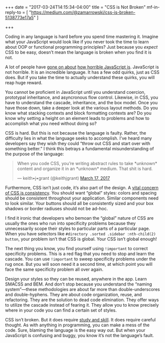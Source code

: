 +++
date = "2017-03-24T14:15:34-04:00"
title = "CSS is Not Broken"
mf-in-reply-to = [
  "https://medium.com/@zamarrowski/css-is-broken-5138773e17a5"
]

+++

Coding in any language is hard before you spend time mastering it. Imagine what your JavaScript would look like if you never took the time to learn about OOP or functional programming principles? Just because you *expect* CSS to be easy, doesn’t mean the language is broken when you find it is not.

A lot of people have <a href="https://simpleprogrammer.com/2013/05/06/why-javascript-is-doomed/">gone on about</a> <a href="https://medium.com/smalltalk-talk/the-three-worst-programming-languages-b1ec25a232c1#e848">how horrible JavaScript is</a>. JavaScript is not horrible. It is an incredible language. It has a few odd quirks, just as CSS does. But if you take the time to actually understand these quirks, you will reap huge reward.

You cannot be proficient in JavaScript until you understand coercion, prototypal inheritance, and asyncronous flow control. Likewise, in CSS, you have to understand the cascade, inheritance, and the box model. Once you have those down, take a deeper look at the various layout methods. Do you know what stacking contexts and block formatting contexts are? Do you know why setting a height on an element leads to problems and how to accomplish what you need without doing so?

CSS is hard. But this is not because the language is faulty. Rather, the difficulty lies in what the language seeks to accomplish. I’ve heard many developers say they wish they could “throw out CSS and start over with something better.” I think this betrays a fundamental misunderstanding of the purpose of the language:

<blockquote class="twitter-tweet" data-conversation="none" data-lang="en"><p lang="en" dir="ltr">When you code CSS, you’re writing abstract rules to take *unknown* content and organize it in an *unknown* medium. That shit is hard.</p>&mdash; keith•j•grant (@keithjgrant) <a href="https://twitter.com/keithjgrant/status/842728744653676544">March 17, 2017</a></blockquote>
<script async src="//platform.twitter.com/widgets.js" charset="utf-8"></script>

Furthermore, CSS isn’t just code, it’s also part of the design. A <a href="https://snook.ca/archives/html_and_css/css-concerns">vital concern of CSS is consistency</a>. You should want “global” styles: colors and spacing should be consistent throughout your application. Similar components need to look similar. Your buttons should all be consistently sized and your box shadows or border radiuses should not be ad-hoc.

I find it ironic that developers who bemoan the “global” nature of CSS are usually the ones who run into specificity problems because they unnecessarily scope their styles to particular parts of a particular page. When you have selectors like `#directory .sorted .sidebar :nth-child(2) button`, your problem isn’t that CSS is global. Your CSS isn’t global enough!

The next thing you know, you find yourself using `!important` to correct specificity problems. This is a red flag that you need to stop and learn the cascade. You can use `!important` to sweep specificity problems under the rug once. But you will soon need it a second time, at which point you will face the same specificity problem all over again.

Design your styles so they can be reused, anywhere in the app. Learn SMACSS and BEM. And don’t stop because you understand the “naming system”&mdash;these methodologies are about far more than double-underscores and double-hyphens. They are about code organization, reuse, and refactoring. They are the solution to dead code elimination. They offer ways to utilize the cascade instead of fearing it. They allow you to know precisely where in your code you can find a certain set of styles.

CSS isn’t broken. But it does require <a href="https://www.manning.com/books/css-in-depth">study and skill</a>. It does require careful thought. As with anything in programming, you can make a mess of the code. Sure, blaming the language is the easy way out. But when your JavaScript is confusing and buggy, you know it’s not the language’s fault.
